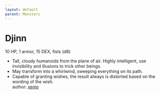 ```yaml
---
layout: default
parent: Monsters
---
```

# Djinn
10 HP, 1 armor, 15 DEX, fists (d8)  
- Tall, cloudy humanoids from the plane of air.   Highly intelligent, use invisibility and illusions to trick other beings.  
- May transform into a whirlwind, sweeping everything on its path.  
- Capable of granting wishes, the result always is distorted based on the wording of the wish.  
author: [xenio](https://xenioinabottle.blogspot.com/2021/02/classic-monsters-for-cairnito-part-1.html)
